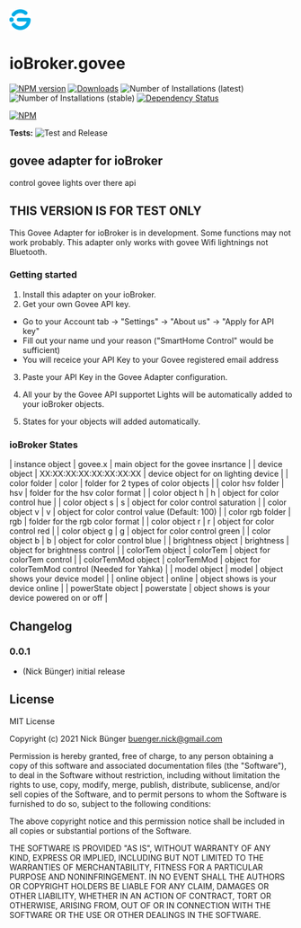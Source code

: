 ![Logo](admin/govee.png)
# ioBroker.govee

[![NPM version](https://img.shields.io/npm/v/iobroker.govee.svg)](https://www.npmjs.com/package/iobroker.govee)
[![Downloads](https://img.shields.io/npm/dm/iobroker.govee.svg)](https://www.npmjs.com/package/iobroker.govee)
![Number of Installations (latest)](https://iobroker.live/badges/govee-installed.svg)
![Number of Installations (stable)](https://iobroker.live/badges/govee-stable.svg)
[![Dependency Status](https://img.shields.io/david/nbuenger/iobroker.govee.svg)](https://david-dm.org/nbuenger/iobroker.govee)

[![NPM](https://nodei.co/npm/iobroker.govee.png?downloads=true)](https://nodei.co/npm/iobroker.govee/)

**Tests:** ![Test and Release](https://github.com/nbuenger/ioBroker.govee/workflows/Test%20and%20Release/badge.svg)

## govee adapter for ioBroker

control govee lights over there api

## THIS VERSION IS FOR TEST ONLY
This Govee Adapter for ioBroker is in development. Some functions may not work probably.
This adapter only works with govee Wifi lightnings not Bluetooth.

### Getting started

1. Install this adapter on your ioBroker.
2. Get your own Govee API key.
 - Go to your Account tab -> "Settings" -> "About us" -> "Apply for API key"
 - Fill out your name und your reason ("SmartHome Control" would be sufficient)
 - You will receice your API Key to your Govee registered email address

3. Paste your API Key in the Govee Adapter configuration.

4. All your by the Govee API supportet Lights will be automatically added to your ioBroker objects.
5. States for your objects will added automatically.

### ioBroker States ####

| instance object    | govee.x                 | main object for the govee insrtance               |
| device object      | XX:XX:XX:XX:XX:XX:XX:XX | device object for on lighting device              |
| color folder       | color                   | folder for 2 types of color objects               |
| color hsv folder   | hsv                     | folder for the hsv color format                   |
| color object h     | h                       | object for color control hue                      |
| color object s     | s                       | object for color control saturation               |
| color object v     | v                       | object for color control value (Default: 100)     |
| color rgb folder   | rgb                     | folder for the rgb color format                   |
| color object r     | r                       | object for color control red                      |
| color object g     | g                       | object for color control green                    |
| color object b     | b                       | object for color control blue                     |
| brightness object  | brightness              | object for brightness control                     |
| colorTem object    | colorTem                | object for colorTem control                       |
| colorTemMod object | colorTemMod             | object for colorTemMod control (Needed for Yahka) |
| model object       | model                   | object shows your device model                    |
| online object      | online                  | object shows is your device online                |
| powerState object  | powerstate              | object shows is your device powered on or off     |

## Changelog

### 0.0.1
* (Nick Bünger) initial release

## License
MIT License

Copyright (c) 2021 Nick Bünger <buenger.nick@gmail.com>

Permission is hereby granted, free of charge, to any person obtaining a copy
of this software and associated documentation files (the "Software"), to deal
in the Software without restriction, including without limitation the rights
to use, copy, modify, merge, publish, distribute, sublicense, and/or sell
copies of the Software, and to permit persons to whom the Software is
furnished to do so, subject to the following conditions:

The above copyright notice and this permission notice shall be included in all
copies or substantial portions of the Software.

THE SOFTWARE IS PROVIDED "AS IS", WITHOUT WARRANTY OF ANY KIND, EXPRESS OR
IMPLIED, INCLUDING BUT NOT LIMITED TO THE WARRANTIES OF MERCHANTABILITY,
FITNESS FOR A PARTICULAR PURPOSE AND NONINFRINGEMENT. IN NO EVENT SHALL THE
AUTHORS OR COPYRIGHT HOLDERS BE LIABLE FOR ANY CLAIM, DAMAGES OR OTHER
LIABILITY, WHETHER IN AN ACTION OF CONTRACT, TORT OR OTHERWISE, ARISING FROM,
OUT OF OR IN CONNECTION WITH THE SOFTWARE OR THE USE OR OTHER DEALINGS IN THE
SOFTWARE.